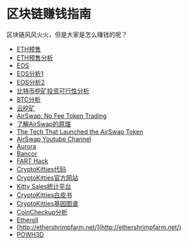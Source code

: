 # 区块链赚钱指南

区块链风风火火，但是大家是怎么赚钱的呢？



- [ETH预售](https://de.slideshare.net/mids106/ethereum-presale)
- [ETH预售分析](https://medium.com/hasufl/ethereum-presale-dynamics-revisited-c1b70ac38448)
- [EOS](https://eos.io/)
- [EOS分析1](https://icodrops.com/eos/)
- [EOS分析2](https://eosscan.io/)
- [比特币挖矿投资可行性分析](https://xiaofeng.io/?p=41)
- [BTC分析](https://btc.com/)
- [云挖矿](https://www.genesis-mining.hk/)
- [AirSwap: No Fee Token Trading](https://www.airswap.io/trade)
- [了解AirSwap的原理](https://www.youtube.com/watch?v=JZjHtoe062I)
- [The Tech That Launched the AirSwap Token
](https://blog.airswap.io/the-tech-that-launched-the-airswap-token-5361328185b7)
- [AirSwap Youtube Channel](https://www.youtube.com/channel/UCb2tLdHXs72fdtKXGD1uPAg)
- [Aurora](https://auroradao.com/)
- [Bancor](https://www.bancor.network)
- [FART Hack](https://www.youtube.com/watch?v=OucIq8-VwrQ)
- [CryptoKitties代码](https://github.com/axiomzen/cryptokitties-bounty)
- [CryptoKitties官方网站](https://www.cryptokitties.co/)
- [Kitty Sales统计平台](https://kittysales.herokuapp.com/)
- [CryptoKitties白皮书](https://www.dropbox.com/s/a5h3zso545wuqkm/CryptoKitties_WhitePapurr_V2.pdf?dl=0)
- [CryptoKitties基因图谱](https://cryptokittydex.com/)
- [CoinCheckup分析](https://coincheckup.com/coins/etheroll)
- [Etheroll](https://etheroll.com/#/about)
- [http://ethershrimpfarm.net/](http://ethershrimpfarm.net/)
- [POWH3D](https://powh.io/)
